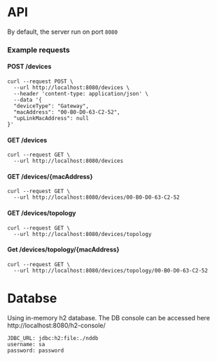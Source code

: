 # API
By default, the server run on port `8080`
### Example requests
#### POST /devices
```shell
curl --request POST \
  --url http://localhost:8080/devices \
  --header 'content-type: application/json' \
  --data '{
  "deviceType": "Gateway",
  "macAddress": "00-B0-D0-63-C2-52",
  "upLinkMacAddress": null
}'
```
#### GET /devices
```shell
curl --request GET \
  --url http://localhost:8080/devices
```
#### GET /devices/{macAddress}
```shell
curl --request GET \
  --url http://localhost:8080/devices/00-B0-D0-63-C2-52
```
#### GET /devices/topology
```shell
curl --request GET \
  --url http://localhost:8080/devices/topology
```
#### Get /devices/topology/{macAddress}
```shell
curl --request GET \
  --url http://localhost:8080/devices/topology/00-B0-D0-63-C2-52
```
# Databse
Using in-memory h2 database. The DB console can be accessed here http://localhost:8080/h2-console/

```
JDBC_URL: jdbc:h2:file:./nddb
username: sa
password: password 
```